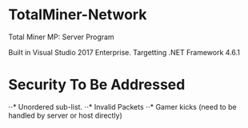 # TotalMiner-Network
Total Miner MP: Server Program

Built in Visual Studio 2017 Enterprise.  Targetting .NET Framework 4.6.1

# Security To Be Addressed
⋅⋅* Unordered sub-list.
⋅⋅* Invalid Packets
⋅⋅* Gamer kicks (need to be handled by server or host directly)
